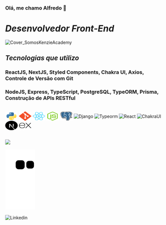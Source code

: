 ### Olá, me chamo Alfredo 👋

# ***Desenvolvedor Front-End***

![Cover_SomosKenzieAcademy](https://user-images.githubusercontent.com/101817225/170341920-a3c10728-467b-4357-9428-0009b46e1af3.png)

## *Tecnologias que utilizo*

<!-- * ***HTML5, CSS3, JavaScript (ES6), Web Semântica, Git*** -->
<!-- * ***Programação Orientada a Objetos, Programação Funcional e Programação Assíncrona*** -->
### ReactJS, NextJS, Styled Components, Chakra UI, Axios, Controle de Versão com Git
### NodeJS, Express, TypeScript, PostgreSQL, TypeORM, Prisma, Construção de APIs RESTful

<div style="display: inline_block"><br>
  <img align="center" alt="Python" height="30" width="40" src="https://raw.githubusercontent.com/devicons/devicon/master/icons/python/python-original.svg">
  <img align="center" alt="Git" height="30" width="40" src="https://raw.githubusercontent.com/devicons/devicon/master/icons/git/git-original.svg">
  <img align="center" alt="React" height="30" width="40" src="https://raw.githubusercontent.com/devicons/devicon/master/icons/react/react-original.svg">
  <img align="center" alt="NodeJS" height="30" width="40" src="https://raw.githubusercontent.com/devicons/devicon/master/icons/nodejs/nodejs-original.svg">
  <img align="center" alt="PostgreSQL" height="30" width="40" src="https://raw.githubusercontent.com/devicons/devicon/master/icons/postgresql/postgresql-original.svg">
  <img align="center" alt="Django" height="30" width="40" src="https://raw.githubusercontent.com/bwks/vendor-icons-svg/702f2ac88acc71759ce623bc5000a596195e9db3/django.svg">
<!--     <img align="center" alt="Tailwindcss" height="30" width="40" src="https://upload.wikimedia.org/wikipedia/commons/thumb/d/d5/Tailwind_CSS_Logo.svg/2048px-Tailwind_CSS_Logo.svg.png"> -->
    <img align="center" alt="Typeorm" height="30" width="40" src="https://seeklogo.com/images/T/typeorm-logo-F243B34DEE-seeklogo.com.png">
    <img align="center" alt="React" height="30" width="40" src="https://cdn.worldvectorlogo.com/logos/prisma-4.svg">
    <img align="center" alt="ChakraUI" height="30" width="40" src="https://icons.veryicon.com/png/o/weather/weather-16/flash-circle-fill.png">  
<!--   <img align="center" alt="MongoDB" height="30" width="40" src="https://raw.githubusercontent.com/devicons/devicon/master/icons/mongodb/mongodb-original.svg"> -->
  <img align="center" alt="NextJS" height="30" width="40" src="https://raw.githubusercontent.com/devicons/devicon/master/icons/nextjs/nextjs-original.svg">
  <img align="center" alt="Express" height="30" width="40" src="https://raw.githubusercontent.com/devicons/devicon/master/icons/express/express-original.svg">
<!--   <img align="center" alt="Flask" height="30" width="40" src="https://raw.githubusercontent.com/devicons/devicon/master/icons/flask/flask-original.svg">   -->
</div>
 
##
<div> 

<!--  <a href="https://www.youtube.com/channel/UCHGyhE14Wc_WqvPD3QjmywA" target="_blank">
    <img src="https://img.shields.io/badge/YouTube-FF0000?style=for-the-badge&logo=youtube&logoColor=white" target="_blank">
  </a>
<a href="https://instagram.com/alfredo_fontinele" target="_blank">
    <img src="https://img.shields.io/badge/-Instagram-%23E4405F?style=for-the-badge&logo=instagram&logoColor=white" target="_blank">
  </a> -->
<!--  <a href="" target="_blank"><img src="https://img.shields.io/badge/Discord-7289DA?style=for-the-badge&logo=discord&logoColor=white" target="_blank"></a>  -->
  <a href="https://www.linkedin.com/in/alfredopfneto/" target="_blank">
     <img src="https://img.shields.io/badge/Linkedin-0000FF?style=for-the-badge&logo=linkedin&logoColor=white"/>
  </a>

  ![Snake animation](https://github.com/rafaballerini/rafaballerini/blob/output/github-contribution-grid-snake.svg)
 
</div>

![Linkedin](https://user-images.githubusercontent.com/101817225/170341903-e0ef57e3-ad3b-4424-9156-12166981fd8e.png)
